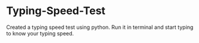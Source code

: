 # Typing-Speed-Test
Created a typing speed test using python. Run it in terminal and start typing to know your typing speed.
